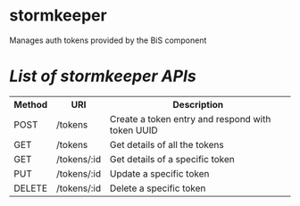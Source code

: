 stormkeeper
===========

Manages auth tokens provided by the BiS component

*List of stormkeeper APIs*
========================

<table>
<tr>
<th>Method</th><th>URI</th><th>Description</th>
</tr>

<tr>
<td>POST</td><td>/tokens</td><td>Create a token entry and respond with token UUID</td>
</tr> 
<tr>
<td>GET</td><td>/tokens</td><td>Get details of all the tokens</td>
</tr>
<tr>
<td>GET</td><td>/tokens/:id</td><td>Get details of a specific token</td>
</tr>
<tr>
<td>PUT</td><td>/tokens/:id</td><td>Update a specific token</td>
</tr>
<tr>
<td>DELETE</td><td>/tokens/:id</td><td>Delete a specific token</td>
</tr>


</table>

